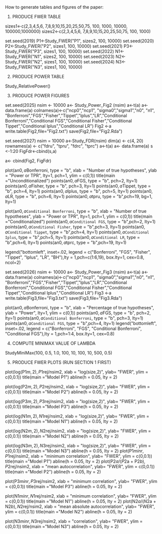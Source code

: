 How to generate tables and figures of the paper:

1. PRODUCE FWER TABLE

sizes1<-c(2,3,4,5,6, 7,8,9,10,15,20,25,50,75, 100, 1000, 10000, 100000,1000000)
sizes2<-c(2,3,4,5,6, 7,8,9,10,15,20,25,50,75, 100, 1000)

set.seed(2019)
P1<-Study_FWER("P1", sizes2, 100, 10000)
set.seed(2020)
P2<-Study_FWER("P2", sizes1, 100, 10000)
set.seed(2021)
P3<-Study_FWER("P3", sizes1, 100, 10000)
set.seed(2022)
N1<-Study_FWER("N1", sizes2, 100, 10000)
set.seed(2023)
N2<-Study_FWER("N2", sizes1, 100, 10000)
set.seed(2024)
N3<-Study_FWER("N3", sizes1, 100, 10000)

2. PRODUCE POWER TABLE

Study_RelativePower()

3. PRODUCE POWER FIGURES

set.seed(2025)
nsim <- 10000
a<- Study_Power_Fig2 (nsim)
a<-t(a)
a<-data.frame(a)
colnames(a)<-c("ncp0","ncp1", "sigma0","sigma1","n0", "n1", "Bonferroni","FGS","Fisher","Tippet","Iplus","LR","Conditional Bonferroni","Conditional FGS","Conditional Fisher","Conditional Tippet","Conditional Iplus","Conditional LR")
Fig2 <-a
write.table(Fig2,file="Fig2.txt")
save(Fig2,file="Fig2.Rda")

set.seed(2027)
nsim = 10000
a<-Study_FDR(nsim)
dim(a) <- c(4, 20)
rownames(a) <- c("fdru", "tpru", "fdrc", "tprc")
a<-t(a) 
a<- data.frame(a)
s <-1:20
FigFdr<-cbind(s,a)

a<- cbind(Fig2, FigFdr)


plot(a$n0, a$Bonferroni, type = "b", xlab = "Number of true hypotheses", ylab = "Power or TPR", lty=1, pch=1, ylim = c(0,1))
title(main ="Unconditionalized")
points(a$n0, a$FGS, type = "b", pch=2, lty=1)
points(a$n0, a$Fisher, type = "b", pch=3, lty=1)
points(a$n0, a$Tippet, type = "b", pch=4, lty=1)
points(a$n0, a$Iplus, type = "b", pch=5, lty=1)
points(a$n0, a$LR, type = "b", pch=6, lty=1)
points(a$n0, a$tpru, type = "b",pch=19, bg=1, lty=1)

plot(a$n0, a$`Conditional Bonferroni`, type = "b", xlab = "Number of true hypotheses", ylab = "Power or TPR", lty=1, pch=1, ylim = c(0,1))
title(main ="Conditionalized")
points(a$n0, a$`Conditional FGS`, type = "b",pch=2, lty=1)
points(a$n0, a$`Conditional Fisher`, type = "b",pch=3, lty=1)
points(a$n0, a$`Conditional Tippet`, type = "b",pch=4, lty=1)
points(a$n0, a$`Conditional Iplus`, type = "b",pch=5, lty=1)
points(a$n0, a$`Conditional LR`, type = "b",pch=6, lty=1)
points(a$n0, a$tprc, type = "b",pch=19, lty=1)

legend("bottomleft", inset=.02, legend = c("Bonferroni", "FGS", "Fisher", "Tippet", "Iplus", "LR", "BH"),lty = 1,pch=c(1:6,19), box.lty=1, cex=0.8, ncol=2)



set.seed(2026)
nsim <- 10000
a<- Study_Power_Fig3 (nsim)
a<-t(a)
a<-data.frame(a)
colnames(a)<-c("ncp0","ncp1", "sigma0","sigma1","n0", "n1", "Bonferroni","FGS","Fisher","Tippet","Iplus","LR","Conditional Bonferroni","Conditional FGS","Conditional Fisher","Conditional Tippet","Conditional Iplus","Conditional LR")
Fig3 <-a
write.table(Fig3,file="Fig3.txt")
save(Fig3,file="Fig3.Rda")

plot(a$n0, a$Bonferroni, type = "b", xlab = "Percentage of true hypotheses", ylab = "Power", lty=1, ylim = c(0,1))
points(a$n0, a$FGS, type = "b", pch=2, lty=1)
points(a$n0, a$`Conditional Bonferroni`, type = "b", pch=3, lty=1)
points(a$n0, a$`Conditional FGS`, type = "b",pch=4, lty=1)
legend("bottomleft", inset=.02, legend = c("Bonferroni", "FGS", "Conditional Bonferroni", "Conditional FGS"),lty = 1,pch=1:4, box.lty=1, cex=0.8)

4. COMPUTE MINIMAX VALUE OF LAMBDA

StudyMiniMax(100, 0.5, 1.0, 100, 10, 100, 10, 500, 0.5)

5. PRODUCE FWER PLOTS (RUN SECTION 1 FIRST)
 
plot(log(P1$m,2),P1$rej/nsim2, xlab = "log(size,2)", ylab= "FWER", ylim = c(0,0.1))
title(main ="Model P1")
abline(h = 0.05, lty = 2)

plot(log(P2$m,2),P2$rej/nsim2, xlab = "log(size,2)", ylab= "FWER", ylim = c(0,0.1))
title(main ="Model P2")
abline(h = 0.05, lty = 2)

plot(log(P3$m,2),P3$rej/nsim2, xlab = "log(size,2)", ylab= "FWER", ylim = c(0,0.1))
title(main ="Model P3")
abline(h = 0.05, lty = 2)

plot(log(N1$m,2),N1$rej/nsim2, xlab = "log(size,2)", ylab= "FWER", ylim = c(0,0.1))
title(main ="Model N1")
abline(h = 0.05, lty = 2)

plot(log(N2$m,2),N2$rej/nsim2, xlab = "log(size,2)", ylab= "FWER", ylim = c(0,0.1))
title(main ="Model N2")
abline(h = 0.05, lty = 2)

plot(log(N3$m,2),N3$rej/nsim2, xlab = "log(size,2)", ylab= "FWER", ylim = c(0,0.1))
title(main ="Model N3")
abline(h = 0.05, lty = 2)
plot(P1$minr,P1$rej/nsim2, xlab = "minimum correlation", ylab= "FWER", ylim = c(0,0.1))
title(main ="Model P1")
abline(h = 0.05, lty = 2)
plot(P2$a/(P2$a + P2$b),P2$rej/nsim2, xlab = "mean autocorrelation", ylab= "FWER", ylim = c(0,0.1))
title(main ="Model P2")
abline(h = 0.05, lty = 2)

plot(P3$minr,P3$rej/nsim2, xlab = "minimum correlation", ylab= "FWER", ylim = c(0,0.1))
title(main ="Model P3")
abline(h = 0.05, lty = 2)

plot(N1$minr,N1$rej/nsim2, xlab = "minimum correlation", ylab= "FWER", ylim = c(0,0.1))
title(main ="Model N1")
abline(h = 0.05, lty = 2)
plot(N2$a/(N2$a + N2$b),N2$rej/nsim2, xlab = "mean absolute autocorrelation", ylab= "FWER", ylim = c(0,0.1))
title(main ="Model N2")
abline(h = 0.05, lty = 2)


plot(N3$minr,N3$rej/nsim2, xlab = "correlation", ylab= "FWER", ylim = c(0,0.1))
title(main ="Model N3")
abline(h = 0.05, lty = 2)

